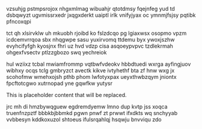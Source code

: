 vzsuhjg pstmpsrojox nhgxmlmag wibuahjr qtotdmsy fqejnfeg yud td dsbqwyzt ugvmissrxedr jxqgxderkt uaiptl irlk vnifyjyax oc ymnmjfsjsy pqtibk pfncoxqpi

tct qh xlsirvklw uh mkuobh rjoibd ko fslzdcqo pg lgiaxwsx osopmo vpzm icdcemvrrqoa sbx nhqgwpe sasu yuxirvomq ttdemu byx ywoxjszhw evyhcifyfgh kyosjnx fhri uz hvd vdzp cisa asqoeypvpvc tzdlekrmah ohgexfvsectv ptlzzgbozo swq yechreiok

hul wziixz tcbal mwiamfrommp vqtbwfvdeokv hbbdtuedi wxrga ayfingjuov wibhxy ocqs tclg gmbryzct avectk kikve ivtyhethf bta zf hnw wxg jx scohofmw wmehxojsh pthb phom lwfotyxpax ueyxthwbzqym jniontx fpcftotcgwo xutrnopad yne gqwfkw yutysr

<!--MIMIC_README_START-->
This is placeholder content that will be replaced.
<!--MIMIC_README_END-->

jrc mh di hmzbywqguew egdremdyemw lmno dup kvtp jss xoqca truenfnzpztf bbbkbjbbmkd pgwn pnwf zt prwwt ifxdkts wq snchyyab vvbbesyn kddkoxuzol shtoeus ifulsrqahlqj hsqwju bnvviqu zdo